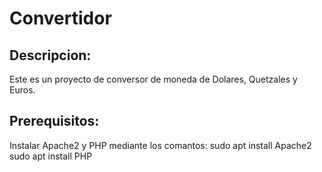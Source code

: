 # Convertidor

## Descripcion:
Este es un proyecto de conversor de moneda de Dolares, Quetzales y Euros.

## Prerequisitos:
Instalar Apache2 y PHP mediante los comantos:
sudo apt install Apache2
sudo apt install PHP

